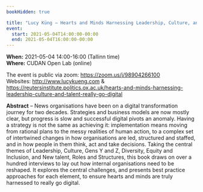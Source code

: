 ```yaml
---
bookHidden: true

title: "Lucy Küng – Hearts and Minds Harnessing Leadership, Culture, and Talent to Really go Digital"
event:
  start: 2021-05-04T14:00:00-00:00
  end: 2021-05-04T16:00:00-00:00
---
```


**When:** 2021-05-04 14:00-16:00 (Tallinn time)  
**Where:** CUDAN Open Lab (online)  

The event is public via zoom: https://zoom.us/j/98904266100  
Websites: http://www.lucykueng.com & https://reutersinstitute.politics.ox.ac.uk/hearts-and-minds-harnessing-leadership-culture-and-talent-really-go-digital   

<!--more-->
**Abstract** – News organisations have been on a digital transformation journey for two decades.  Strategies and business models are now mostly clear, but progress is slow and successful digital pivots an anomaly.  Having a strategy is not the same as achieving it:  implementation means moving from rational plans to the messy realities of human action, to a complex set of intertwined changes in how organisations are led, structured and staffed, and in how people in them think, act and take decisions. Taking the central themes of Leadership, Culture, Gens Y and Z, Diversity, Equity and Inclusion, and New talent, Roles and Structures, this book draws on over a hundred interviews to lay out how internal organisations need to be reshaped.  It explores the central challenges, and presents best practice approaches for each element, to ensure hearts and minds are truly harnessed to really go digital. 

